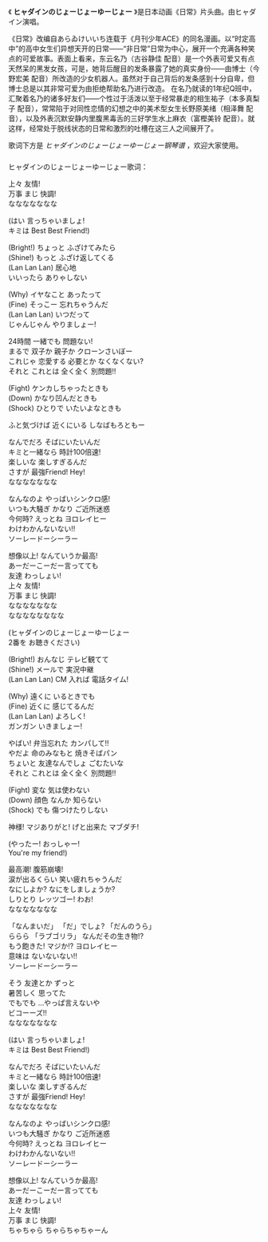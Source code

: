 

《 **ヒャダインのじょーじょーゆーじょー** 》是日本动画《日常》片头曲。由ヒャダイン演唱。

  

《日常》改编自あらゐけいいち连载于《月刊少年ACE》的同名漫画。以“时定高中”的高中女生们异想天开的日常——“非日常”日常为中心，展开一个充满各种笑点的可爱故事。表面上看来，东云名乃（古谷静佳
配音）是一个外表可爱又有点天然呆的黑发女孩，可是，她背后醒目的发条暴露了她的真实身份——由博士（今野宏美
配音）所改造的少女机器人。虽然对于自己背后的发条感到十分自卑，但博士总是以其非常可爱为由拒绝帮助名乃进行改造。
在名乃就读的1年纪Q班中，汇聚着名乃的诸多好友们——个性过于活泼以至于经常暴走的相生祐子（本多真梨子
配音），常常陷于对同性恋情的幻想之中的美术型女生长野原美绪（相泽舞 配音），以及外表沉默安静内里腹黑毒舌的三好学生水上麻衣（富樫美铃
配音）。就这样，经常处于脱线状态的日常和激烈的吐槽在这三人之间展开了。

  

歌词下方是 _ヒャダインのじょーじょーゆーじょー钢琴谱_ ，欢迎大家使用。

###  
ヒャダインのじょーじょーゆーじょー歌词：

  
上々 友情!  
万事 まじ 快調!  
ななななななな

(はい 言っちゃいましょ!  
キミは Best Best Friend!)

(Bright!) ちょっと ふざけてみたら  
(Shine!) もっと ふざけ返してくる  
(Lan Lan Lan) 居心地  
いいったら ありゃしない

(Why) イヤなこと あったって  
(Fine) そっこー 忘れちゃうんだ  
(Lan Lan Lan) いつだって  
じゃんじゃん やりましょー!

24時間 一緒でも 問題ない!  
まるで 双子か 親子か クローンさいぼー  
これじゃ 恋愛する 必要とか なくなくない?  
それと これとは 全く全く 別問題!!

(Fight) ケンカしちゃったときも  
(Down) かなり凹んだときも  
(Shock) ひとりで いたいよなときも

ふと気づけば 近くにいる しなばもろともー

なんでだろ そばにいたいんだ  
キミと一緒なら 時計100倍速!  
楽しいな 楽しすぎるんだ  
さすが 最強Friend! Hey!  
ななななななな

なんなのよ やっばいシンクロ感!  
いつも大騒ぎ かなり ご近所迷惑  
今何時? えっとね ヨロレイヒー  
わけわかんないない!!  
ソーレードーシーラー

想像以上! なんていうか最高!  
あーだーこーだー言ってても  
友達 わっしょい!  
上々 友情!  
万事 まじ 快調!  
ななななななな  
なななななななな

(ヒャダインのじょーじょーゆーじょー  
2番を お聴きください)

(Bright!) おんなじ テレビ観てて  
(Shine!) メールで 実況中継  
(Lan Lan Lan) CM 入れば 電話タイム!

(Why) 遠くに いるときでも  
(Fine) 近くに 感じてるんだ  
(Lan Lan Lan) よろしく!  
ガンガン いきましょー!

やばい! 弁当忘れた カンパして!!  
やだよ 命のみなもと 焼きそばパン  
ちょいと 友達なんでしょ ごむたいな  
それと これとは 全く全く 別問題!!

(Fight) 変な 気は使わない  
(Down) 顔色 なんか 知らない  
(Shock) でも 傷つけたりしない

神様! マジありがと! げと出来た マブダチ!

(やったー! おっしゃー!  
You're my friend!)

最高潮! 腹筋崩壊!  
涙が出るくらい 笑い疲れちゃうんだ  
なにしよか? なにをしましょうか?  
しりとり レッツゴー! わお!  
ななななななな

「なんまいだ」 「だ」でしょ? 「だんのうら」  
ららら 「ラブゴリラ」 なんだその生き物!?  
もう飽きた! マジか!? ヨロレイヒー  
意味は ないないない!!  
ソーレードーシーラー

そう 友達とか ずっと  
暑苦しく 思ってた  
でもでも …やっぱ言えないや  
ビコーーズ!!  
ななななななな

(はい 言っちゃいましょ!  
キミは Best Best Friend!)

なんでだろ そばにいたいんだ  
キミと一緒なら 時計100倍速!  
楽しいな 楽しすぎるんだ  
さすが 最強Friend! Hey!  
ななななななな

なんなのよ やっばいシンクロ感!  
いつも大騒ぎ かなり ご近所迷惑  
今何時? えっとね ヨロレイヒー  
わけわかんないない!!  
ソーレードーシーラー

想像以上! なんていうか最高!  
あーだーこーだー言ってても  
友達 わっしょい!  
上々 友情!  
万事 まじ 快調!  
ちゃちゃら ちゃらちゃちゃーん  

